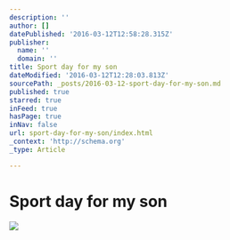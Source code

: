 ```yaml
---
description: ''
author: []
datePublished: '2016-03-12T12:58:28.315Z'
publisher:
  name: ''
  domain: ''
title: Sport day for my son
dateModified: '2016-03-12T12:28:03.813Z'
sourcePath: _posts/2016-03-12-sport-day-for-my-son.md
published: true
starred: true
inFeed: true
hasPage: true
inNav: false
url: sport-day-for-my-son/index.html
_context: 'http://schema.org'
_type: Article

---
```

# Sport day for my son
![](https://the-grid-user-content.s3-us-west-2.amazonaws.com/4e95c29b-3be2-4d56-8251-bb3fa0dc0b8d.png)